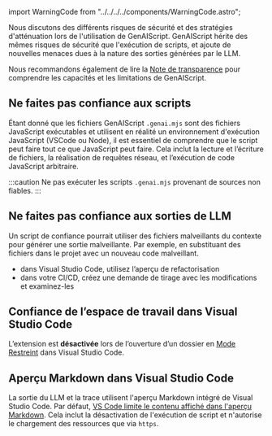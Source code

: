 import WarningCode from "../../../../components/WarningCode.astro";

Nous discutons des différents risques de sécurité et des stratégies d'atténuation lors de l'utilisation de GenAIScript.
GenAIScript hérite des mêmes risques de sécurité que l'exécution de scripts, et ajoute de nouvelles menaces dues à la nature des sorties générées par le LLM.

Nous recommandons également de lire la [Note de transparence](../../reference/transparency-note/)
pour comprendre les capacités et les limitations de GenAIScript.

## Ne faites pas confiance aux scripts

Étant donné que les fichiers GenAIScript `.genai.mjs` sont des fichiers JavaScript exécutables et utilisent en réalité un environnement d'exécution JavaScript (VSCode ou Node), il est essentiel de comprendre que le script peut faire tout ce que JavaScript peut faire. Cela inclut la lecture et l’écriture de fichiers, la réalisation de requêtes réseau, et l’exécution de code JavaScript arbitraire.

:::caution
Ne pas exécuter les scripts `.genai.mjs` provenant de sources non fiables.
:::

## Ne faites pas confiance aux sorties de LLM

Un script de confiance pourrait utiliser des fichiers malveillants du contexte pour générer une sortie malveillante. Par exemple, en substituant des fichiers dans le projet avec un nouveau code malveillant.

<WarningCode />

* dans Visual Studio Code, utilisez l’aperçu de refactorisation
* dans votre CI/CD, créez une demande de tirage avec les modifications et examinez-les

## Confiance de l’espace de travail dans Visual Studio Code

L’extension est **désactivée** lors de l’ouverture d’un dossier en [Mode Restreint](https://code.visualstudio.com/docs/editor/workspace-trust) dans Visual Studio Code.

## Aperçu Markdown dans Visual Studio Code

La sortie du LLM et la trace utilisent l'aperçu Markdown intégré de Visual Studio Code.
Par défaut, [VS Code limite le contenu affiché dans l'aperçu Markdown](https://code.visualstudio.com/Docs/languages/markdown#_markdown-preview-security).
Cela inclut la désactivation de l'exécution de script et n'autorise le chargement des ressources que via `https`.